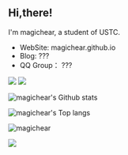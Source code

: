 ## Hi,there! 


I'm magichear, a student of USTC.

- WebSite: magichear.github.io
- Blog: ???
- QQ Group： ???

[![](https://data.jsdelivr.com/v1/package/gh/magichear/magichear/badge)](https://www.jsdelivr.com/package/gh/magichear/magichear)
[![](https://img.shields.io/github/license/magichear/magichear)](https://github.com/magichear/magichear/blob/master/LICENSE)



![magichear's Github stats](https://github-readme-stats.vercel.app/api?username=magichear&show_icons=true&theme=tokyonight)

<img src="https://github-readme-stats.vercel.app/api/top-langs/?username=magichear&layout=compact" alt="magichear's Top langs"/>

![magichear](https://count.getloli.com/get/@magichear?theme=rule34)

[![](https://i.loli.net/2020/11/29/tTI94Yde7WmCfSV.png)](https://www.pixiv.net/artworks/85318529)
